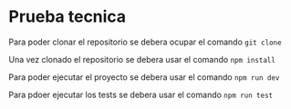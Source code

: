 # Prueba tecnica

Para poder clonar el repositorio se debera ocupar el comando `git clone`

Una vez clonado el repositorio se debera usar el comando `npm install`

Para poder ejecutar el proyecto se debera usar el comando `npm run dev`

Para pdoer ejecutar los tests se debera usar el comando `npm run test`


